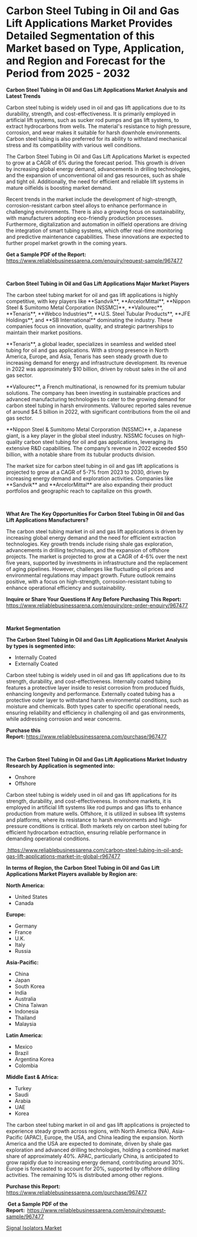 <p><h1>Carbon Steel Tubing in Oil and Gas Lift Applications Market Provides Detailed Segmentation of this Market based on Type, Application, and Region and Forecast for the Period from 2025 - 2032</h1></p><p><strong>Carbon Steel Tubing in Oil and Gas Lift Applications Market Analysis and Latest Trends</strong></p>
<p><p>Carbon steel tubing is widely used in oil and gas lift applications due to its durability, strength, and cost-effectiveness. It is primarily employed in artificial lift systems, such as sucker rod pumps and gas lift systems, to extract hydrocarbons from wells. The material's resistance to high pressure, corrosion, and wear makes it suitable for harsh downhole environments. Carbon steel tubing is also preferred for its ability to withstand mechanical stress and its compatibility with various well conditions.</p><p>The Carbon Steel Tubing in Oil and Gas Lift Applications Market is expected to grow at a CAGR of 6% during the forecast period. This growth is driven by increasing global energy demand, advancements in drilling technologies, and the expansion of unconventional oil and gas resources, such as shale and tight oil. Additionally, the need for efficient and reliable lift systems in mature oilfields is boosting market demand.</p><p>Recent trends in the market include the development of high-strength, corrosion-resistant carbon steel alloys to enhance performance in challenging environments. There is also a growing focus on sustainability, with manufacturers adopting eco-friendly production processes. Furthermore, digitalization and automation in oilfield operations are driving the integration of smart tubing systems, which offer real-time monitoring and predictive maintenance capabilities. These innovations are expected to further propel market growth in the coming years.</p></p>
<p><strong>Get a Sample PDF of the Report:&nbsp;</strong> <a href="https://www.reliablebusinessarena.com/enquiry/request-sample/967477?utm_campaign=1835&utm_medium=2&utm_source=Github&utm_content=ia&utm_term=20012025&utm_id=carbon-steel-tubing-in-oil-and-gas-lift-applications">https://www.reliablebusinessarena.com/enquiry/request-sample/967477</a></p>
<p>&nbsp;</p>
<p><strong>Carbon Steel Tubing in Oil and Gas Lift Applications Major Market Players</strong></p>
<p><p>The carbon steel tubing market for oil and gas lift applications is highly competitive, with key players like **Sandvik**, **ArcelorMittal**, **Nippon Steel & Sumitomo Metal Corporation (NSSMC)**, **Vallourec**, **Tenaris**, **Webco Industries**, **U.S. Steel Tubular Products**, **JFE Holdings**, and **SB International** dominating the industry. These companies focus on innovation, quality, and strategic partnerships to maintain their market positions.</p><p>**Tenaris**, a global leader, specializes in seamless and welded steel tubing for oil and gas applications. With a strong presence in North America, Europe, and Asia, Tenaris has seen steady growth due to increasing demand for energy and infrastructure development. Its revenue in 2022 was approximately $10 billion, driven by robust sales in the oil and gas sector.</p><p>**Vallourec**, a French multinational, is renowned for its premium tubular solutions. The company has been investing in sustainable practices and advanced manufacturing technologies to cater to the growing demand for carbon steel tubing in harsh environments. Vallourec reported sales revenue of around $4.5 billion in 2022, with significant contributions from the oil and gas sector.</p><p>**Nippon Steel & Sumitomo Metal Corporation (NSSMC)**, a Japanese giant, is a key player in the global steel industry. NSSMC focuses on high-quality carbon steel tubing for oil and gas applications, leveraging its extensive R&D capabilities. The company’s revenue in 2022 exceeded $50 billion, with a notable share from its tubular products division.</p><p>The market size for carbon steel tubing in oil and gas lift applications is projected to grow at a CAGR of 5-7% from 2023 to 2030, driven by increasing energy demand and exploration activities. Companies like **Sandvik** and **ArcelorMittal** are also expanding their product portfolios and geographic reach to capitalize on this growth.</p></p>
<p>&nbsp;</p>
<p><strong>What Are The Key Opportunities For Carbon Steel Tubing in Oil and Gas Lift Applications Manufacturers?</strong></p>
<p><p>The carbon steel tubing market in oil and gas lift applications is driven by increasing global energy demand and the need for efficient extraction technologies. Key growth trends include rising shale gas exploration, advancements in drilling techniques, and the expansion of offshore projects. The market is projected to grow at a CAGR of 4-6% over the next five years, supported by investments in infrastructure and the replacement of aging pipelines. However, challenges like fluctuating oil prices and environmental regulations may impact growth. Future outlook remains positive, with a focus on high-strength, corrosion-resistant tubing to enhance operational efficiency and sustainability.</p></p>
<p><strong>Inquire or Share Your Questions If Any Before Purchasing This Report:</strong> <a href="https://www.reliablebusinessarena.com/enquiry/pre-order-enquiry/967477?utm_campaign=1835&utm_medium=2&utm_source=Github&utm_content=ia&utm_term=20012025&utm_id=carbon-steel-tubing-in-oil-and-gas-lift-applications">https://www.reliablebusinessarena.com/enquiry/pre-order-enquiry/967477</a></p>
<p>&nbsp;</p>
<p><strong>Market Segmentation</strong></p>
<p><strong>The Carbon Steel Tubing in Oil and Gas Lift Applications Market Analysis by types is segmented into:</strong></p>
<p><ul><li>Internally Coated</li><li>Externally Coated</li></ul></p>
<p><p>Carbon steel tubing is widely used in oil and gas lift applications due to its strength, durability, and cost-effectiveness. Internally coated tubing features a protective layer inside to resist corrosion from produced fluids, enhancing longevity and performance. Externally coated tubing has a protective outer layer to withstand harsh environmental conditions, such as moisture and chemicals. Both types cater to specific operational needs, ensuring reliability and efficiency in challenging oil and gas environments, while addressing corrosion and wear concerns.</p></p>
<p><strong>Purchase this Report:&nbsp;</strong><a href="https://www.reliablebusinessarena.com/purchase/967477?utm_campaign=1835&utm_medium=2&utm_source=Github&utm_content=ia&utm_term=20012025&utm_id=carbon-steel-tubing-in-oil-and-gas-lift-applications">https://www.reliablebusinessarena.com/purchase/967477</a></p>
<p>&nbsp;</p>
<p><strong>The Carbon Steel Tubing in Oil and Gas Lift Applications Market Industry Research by Application is segmented into:</strong></p>
<p><ul><li>Onshore</li><li>Offshore</li></ul></p>
<p><p>Carbon steel tubing is widely used in oil and gas lift applications for its strength, durability, and cost-effectiveness. In onshore markets, it is employed in artificial lift systems like rod pumps and gas lifts to enhance production from mature wells. Offshore, it is utilized in subsea lift systems and platforms, where its resistance to harsh environments and high-pressure conditions is critical. Both markets rely on carbon steel tubing for efficient hydrocarbon extraction, ensuring reliable performance in demanding operational conditions.</p></p>
<p><a href="https://www.reliablebusinessarena.com/carbon-steel-tubing-in-oil-and-gas-lift-applications-market-in-global-r967477?utm_campaign=1835&utm_medium=2&utm_source=Github&utm_content=ia&utm_term=20012025&utm_id=carbon-steel-tubing-in-oil-and-gas-lift-applications">&nbsp;https://www.reliablebusinessarena.com/carbon-steel-tubing-in-oil-and-gas-lift-applications-market-in-global-r967477</a></p>
<p><strong>In terms of Region, the Carbon Steel Tubing in Oil and Gas Lift Applications Market Players available by Region are:</strong></p>
<p>
    <p> <strong> North America: </strong>
        <ul>
            <li>United States</li>
            <li>Canada</li>
        </ul>
        </p> 
    <p> <strong> Europe: </strong>
        <ul>
            <li>Germany</li>
            <li>France</li>
            <li>U.K.</li>
            <li>Italy</li>
            <li>Russia</li>
        </ul>
        </p> 
    <p> <strong> Asia-Pacific: </strong>
        <ul>
            <li>China</li>
            <li>Japan</li>
            <li>South Korea</li>
            <li>India</li>
            <li>Australia</li>
            <li>China Taiwan</li>
            <li>Indonesia</li>
            <li>Thailand</li>
            <li>Malaysia</li>
        </ul>
        </p> 
    <p> <strong> Latin America: </strong>
        <ul>
            <li>Mexico</li>
            <li>Brazil</li>
            <li>Argentina Korea</li>
            <li>Colombia</li>
        </ul>
        </p> 
    <p> <strong> Middle East & Africa: </strong>
        <ul>
            <li>Turkey</li>
            <li>Saudi</li>
            <li>Arabia</li>
            <li>UAE</li>
            <li>Korea</li>
        </ul>
    </p>
    </p>
<p><p>The carbon steel tubing market in oil and gas lift applications is projected to experience steady growth across regions, with North America (NA), Asia-Pacific (APAC), Europe, the USA, and China leading the expansion. North America and the USA are expected to dominate, driven by shale gas exploration and advanced drilling technologies, holding a combined market share of approximately 40%. APAC, particularly China, is anticipated to grow rapidly due to increasing energy demand, contributing around 30%. Europe is forecasted to account for 20%, supported by offshore drilling activities. The remaining 10% is distributed among other regions.</p></p>
<p><strong>Purchase this Report: </strong><a href="https://www.reliablebusinessarena.com/purchase/967477?utm_campaign=1835&utm_medium=2&utm_source=Github&utm_content=ia&utm_term=20012025&utm_id=carbon-steel-tubing-in-oil-and-gas-lift-applications">https://www.reliablebusinessarena.com/purchase/967477</a></p>
<p>&nbsp;<strong>Get a Sample PDF of the Report:&nbsp;&nbsp;</strong><a href="https://www.reliablebusinessarena.com/enquiry/request-sample/967477?utm_campaign=1835&utm_medium=2&utm_source=Github&utm_content=ia&utm_term=20012025&utm_id=carbon-steel-tubing-in-oil-and-gas-lift-applications">https://www.reliablebusinessarena.com/enquiry/request-sample/967477</a></p>
<p><strong></strong></p>
<p><p><a href="https://github.com/mookiesville/Market-Research-Report-List-1/blob/main/signal-isolators-market.md?utm_campaign=1835&utm_medium=2&utm_source=Github&utm_content=ia&utm_term=20012025&utm_id=carbon-steel-tubing-in-oil-and-gas-lift-applications">Signal Isolators Market</a></p></p>